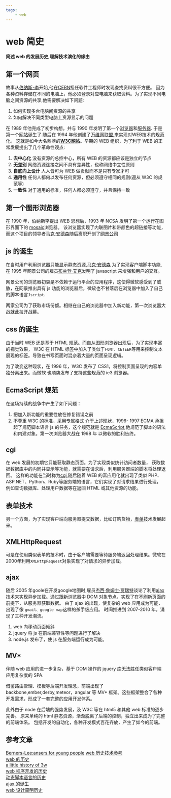 ```yaml
---
tags: 
    - web
---
```


# web 简史

**简述 web 的发展历史,理解技术演化的缘由**


## 第一个网页

故事从[伯纳斯-李][bns]开始,他在[CERN][CERN]担任软件工程师时发现查找资料很不方便。
因为各种资料存储在不同的电脑上，他必须登录对应电脑来获取资料。为了实现不同电脑之间资源的共享,他需要解决如下问题:
1. 如何实现多台电脑间资源的共享
2. 如何解决不同类型电脑上资源显示的问题


在 1989 年他完成了初步构想。并与 1990 年发明了第一个[浏览器][worldweb]和[服务器][CERN httpd].
于是第一个[网站][firest_server]诞生了.随后在 1994 年他创建了[万维网联盟](www),来实现对WEB技术的规范化。
这就是如今大名鼎鼎的[**W3C网站**][W3C]。早期的 WEB 组织，为了利于 WEB 的正常发展提出了几个革命性观点:
1. **去中心化**
    没有资源的总控中心，所有 WEB 的资源都应该是独立的节点
2. **无差别**
    网络资源连接之间不具有差异性，也称网络中立性原则
3. **自底向上设计**
    人人皆可为 WEB 做贡献而不是只有专家才可
4. **通用性**
    任何人都何以发布任何资源，但必须遵守相同的规则(遵从 W3C 的规范等)
5. **一致性**
    对于通用的标准，任何人都必须遵守，并且保持一致

## 第一个图形浏览器
在 1990 年，伯纳斯李提出 WEB 思想后，1993 年 NCSA 发明了第一个运行在图形界面下的  [mosaic](https://zh.wikipedia.org/wiki/Mosaic)浏览器。
该浏览器实现了内联图片和带颜色的超链接等功能，而这个项目的领导者[马克·安德森][mld]随后离职开创了[网景公司][Netscape]

## js 的诞生
在当时用户利用浏览器只能显示静态资源,[马克·安德森][mld] 为了实现客户端脚本功能,在 1995 年网景公司的雇员[布兰登·艾克][bl]发明了 javascript 来增强和用户的交互。

网景公司的浏览器初衷是不依赖于运行平台的应用程序，这使得微软感受到了威胁，在网景推出具有 js 功能的浏览器后，微软也不甘落后在浏览器中加入了自己的脚本语言`Jscript`.

两家公司为了获取市场份额。相继在自己的浏览器中加入新功能，第一次浏览器大战就此拉开战幕。

## css 的诞生
由于当时 WEB 还是基于 HTML 规范。而自从图形浏览器出现后，为了实现丰富的视觉效果， W3C 
在 HTML 标签中加入了类似于`FONT、CETEER`等用来控制文本展现的标签。导致在书写页面时混杂着大量的页面呈现逻辑。

为了改变这种现状，在 1996 年，W3C 发布了 CSS1，将控制页面呈现的内容单独分离出来。而微软
也顺势发布了支持这些规范的 ie3 浏览器。

## EcmaScript 规范
在这场持续的战争中产生了如下问题：
1. 把加入新功能的重要性放在修复错误之前
2. 不尊重 W3C 的标准，采用专属格式
介于上述现状，1996- 1997 ECMA 承担起了规范脚本语言 js 的任务，这个规范就是
[EcmaScript][EcmaScript],他规范了脚本的语法和内建对象。第一次浏览器大战在 1998 年
以微软的胜利告终。

## cgi
在 web 发展的初期它只能获取静态页面。为了实现类似统计访问者数量，
获取数据数据库中的内同并显示等功能，就需要在请求后，利用服务器端的脚本将处理返回。
这样的功能在当时称为[cgi][cgi],随后随着 WEB 的富应用化就出现了类似 PHP、
ASP.NET、Python、Ruby等服务端的语言，它们实现了对请求结果进行处理，
例如查询数据库、处理用户数据等在返回 HTML 或其他资源的功能。

## 表单技术
另一个方面，为了实现客户端向服务器提交数据，比如订购货物，[表单][webform]技术发展起来。


## XMLHttpRequest
可是在使用类似表单的技术时，由于客户端需要等待服务端返回处理结果。微软在2000年利用`XMLHttpRequest`对象实现了对请求的异步加载。

## ajax
随后 2005 年goole在开发google地图时,雇员[杰西·詹姆士·贾瑞特][jjg]谈论了利用[ajax][ajax]
技术来实现异步加载。通过跟新浏览器中 DOM 对象节点，实现了在不刷新页面的前提下，从服务器获取数据。
由于 ajax 的出现，使复杂的 web 应用成为可能，出现了像 `gmail、google map`这样的杀手级应用。
时间推进到 2007-2010 年，涌现了三种开发潮流。
1. web 向移动页面倾斜
2. jquery 将 js 在前端兼容性等问题进行了解决
3. node.js 发布了，使 js 在服务端运行成为可能。


## MV*
伴随 web 应用的进一步复杂，基于 DOM 操作的 jquery 库无法胜任类似客户端应用复杂度的 SPA.

借鉴路由管理、模板等后端开发理念，前端出现了 backbone,ember,derby,meteor，angular 等
MV* 框架。这些框架整合了各种开发需求，形成了一套完整的应用开发体系。

此外由于 node 在后端的强势发展，及 W3C 等在 html5 和其他 web 标准的逐步完善。
原来单纯的 html 静态资源，渐渐脱离了后端的控制，独立出来成为了完整的前端体系。
包括开发的自动化，各种开发模式百花齐放，产生了如今的前端。


## 参考文章
[Berners-Lee:ansers for young people](https://www.w3.org/People/Berners-Lee/Kids.html)
[web 历史技术参考](http://blog.jobbole.com/45169/)   
[web 的历史](http://webfoundation.org/about/vision/history-of-the-web/)   
[a little history of 3w](https://www.w3.org/History.html)   
[web 程序开发的历史](https://www.devsaran.com/blog/history-web-application-development)   
[动态脚本语言的历史](http://royal.pingdom.com/2007/12/07/a-history-of-the-dynamic-web/)   
[ajax 的诞生](http://techtracer.com/2007/03/12/the-birth-of-ajax-an-amazing-story/)   
[web 设计简明历史](http://blog.froont.com/brief-history-of-web-design-for-designers/)


[webform]:http://www.joomlavision.com/illustrated-history-web-forms/
[jjg]:https://zh.wikipedia.org/wiki/%E5%82%91%E8%A5%BF%C2%B7%E8%A9%B9%E5%A7%86%E5%A3%AB%C2%B7%E8%B3%88%E7%91%9E%E7%89%B9
[bns]:https://zh.wikipedia.org/wiki/%E8%92%82%E5%A7%86%C2%B7%E4%BC%AF%E7%BA%B3%E6%96%AF-%E6%9D%8E
[CERN]: http://home.web.cern.ch/
[worldweb]:https://zh.wikipedia.org/wiki/WorldWideWeb
[CERN httpd]:https://zh.wikipedia.org/wiki/CERN_httpd
[firest_server]:http://info.cern.ch/
[www]:https://www.w3.org/
[W3C]:https://www.w3.org/
[mld]:https://zh.wikipedia.org/wiki/%E9%A9%AC%E5%85%8B%C2%B7%E5%AE%89%E5%BE%B7%E6%A3%AE
[Netscape]:https://zh.wikipedia.org/wiki/%E7%BD%91%E6%99%AF%E5%AF%BC%E8%88%AA%E8%80%85
[bl]:https://zh.wikipedia.org/wiki/%E5%B8%83%E8%98%AD%E7%99%BB%C2%B7%E8%89%BE%E5%85%8B
[EcmaScript]:http://www.ecma-international.org/publications/standards/Ecma-262.htm
[cgi]:https://zh.wikipedia.org/wiki/CGI
[ajax]:https://zh.wikipedia.org/wiki/AJAX
